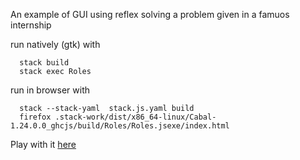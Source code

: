 An example of GUI using reflex solving a problem given in a famuos internship

run natively (gtk) with

```
  stack build
  stack exec Roles
```

run in browser with

```
  stack --stack-yaml  stack.js.yaml build
  firefox .stack-work/dist/x86_64-linux/Cabal-1.24.0.0_ghcjs/build/Roles/Roles.jsexe/index.html 
```
Play with it [here](http://lambdasistemi.net/public/reflex-frp-snippets.jsexe/)
